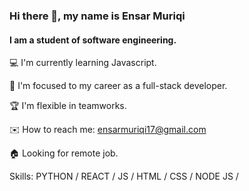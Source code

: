 ### Hi there 👋, my name is Ensar Muriqi
#### I am a student of software engineering.
💻 I'm currently learning Javascript.

🚀 I'm focused to my career as a full-stack developer.

🏆 I'm flexible in teamworks.

✉️ How to reach me: ensarmuriqi17@gmail.com

🏠 Looking for remote job.

Skills: PYTHON / REACT / JS / HTML / CSS / NODE JS /





